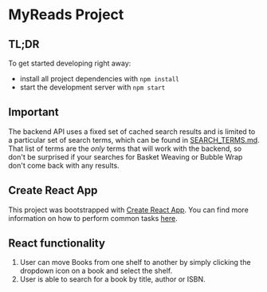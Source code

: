 # MyReads Project

## TL;DR

To get started developing right away:

- install all project dependencies with `npm install`
- start the development server with `npm start`

## Important

The backend API uses a fixed set of cached search results and is limited to a particular set of search terms, which can be found in [SEARCH_TERMS.md](SEARCH_TERMS.md). That list of terms are the _only_ terms that will work with the backend, so don't be surprised if your searches for Basket Weaving or Bubble Wrap don't come back with any results.

## Create React App

This project was bootstrapped with [Create React App](https://github.com/facebook/create-react-app). You can find more information on how to perform common tasks [here](https://github.com/facebook/create-react-app/blob/main/packages/cra-template/template/README.md).

## React functionality

1. User can move Books from one shelf to another by simply clicking the dropdown icon on a book and select the shelf.
2. User is able to search for a book by title, author or ISBN.
